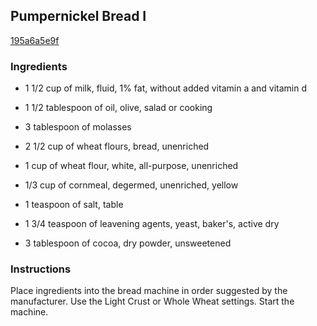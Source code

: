 ## Pumpernickel Bread I

[195a6a5e9f](http://allrecipes.com/recipe/pumpernickel-bread-i/)

### Ingredients

 - 1 1/2 cup of milk, fluid, 1% fat, without added vitamin a and vitamin d

 - 1 1/2 tablespoon of oil, olive, salad or cooking

 - 3 tablespoon of molasses

 - 2 1/2 cup of wheat flours, bread, unenriched

 - 1 cup of wheat flour, white, all-purpose, unenriched

 - 1/3 cup of cornmeal, degermed, unenriched, yellow

 - 1 teaspoon of salt, table

 - 1 3/4 teaspoon of leavening agents, yeast, baker's, active dry

 - 3 tablespoon of cocoa, dry powder, unsweetened

### Instructions

Place ingredients into the bread machine in order suggested by the manufacturer. Use the Light Crust or Whole Wheat settings. Start the machine.